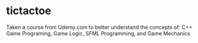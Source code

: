 # tictactoe

Taken a course from Udemy.com to better understand the concepts of:
C++ Game Programing,
Game Logic,
SFML Programming,
and
Game Mechanics
